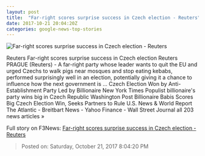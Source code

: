 ```yaml
---
layout: post
title:  "Far-right scores surprise success in Czech election - Reuters"
date: 2017-10-21 20:04:20Z
categories: google-news-top-stories
---
```


![Far-right scores surprise success in Czech election - Reuters](https://s4.reutersmedia.net/resources/r/?m=02&d=20171021&t=2&i=1206462527&w=&fh=545px&fw=&ll=&pl=&sq=&r=LYNXMPED9K0OR)

Reuters Far-right scores surprise success in Czech election Reuters PRAGUE (Reuters) - A far-right party whose leader wants to quit the EU and urged Czechs to walk pigs near mosques and stop eating kebabs, performed surprisingly well in an election, potentially giving it a chance to influence how the next government is ... Czech Election Won by Anti-Establishment Party Led by Billionaire New York Times Populist billionaire's party wins big in Czech Republic Washington Post Billionaire Babis Scores Big Czech Election Win, Seeks Partners to Rule U.S. News & World Report The Atlantic - Breitbart News - Yahoo Finance - Wall Street Journal all 203 news articles »


Full story on F3News: [Far-right scores surprise success in Czech election - Reuters](http://www.f3nws.com/n/ZFuQfB)

> Posted on: Saturday, October 21, 2017 8:04:20 PM
